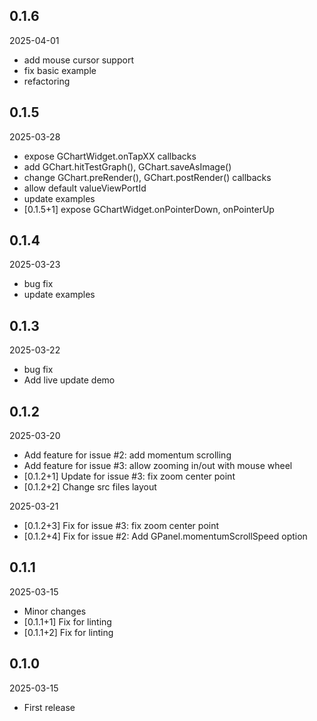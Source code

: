 ## 0.1.6
2025-04-01  
- add mouse cursor support
- fix basic example
- refactoring

## 0.1.5
2025-03-28  
- expose GChartWidget.onTapXX callbacks
- add GChart.hitTestGraph(), GChart.saveAsImage()
- change GChart.preRender(), GChart.postRender() callbacks
- allow default valueViewPortId
- update examples
- [0.1.5+1] expose GChartWidget.onPointerDown, onPointerUp

## 0.1.4
2025-03-23
- bug fix
- update examples

## 0.1.3
2025-03-22
- bug fix
- Add live update demo 

## 0.1.2
2025-03-20
- Add feature for issue #2: add momentum scrolling
- Add feature for issue #3: allow zooming in/out with mouse wheel
- [0.1.2+1] Update for issue #3: fix zoom center point
- [0.1.2+2] Change src files layout 

2025-03-21
- [0.1.2+3] Fix for issue #3: fix zoom center point
- [0.1.2+4] Fix for issue #2: Add GPanel.momentumScrollSpeed option

## 0.1.1
2025-03-15
- Minor changes
- [0.1.1+1] Fix for linting
- [0.1.1+2] Fix for linting

## 0.1.0
2025-03-15
- First release
